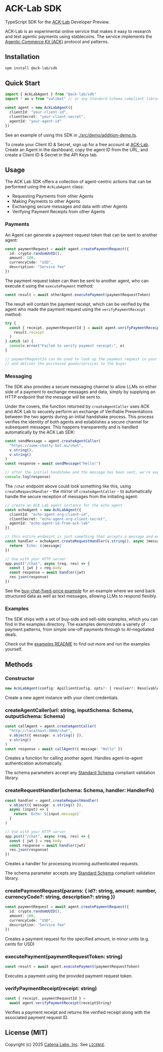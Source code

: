 # ACK-Lab SDK

TypeScript SDK for the [ACK-Lab](https://ack-lab.catenalabs.com) Developer Preview.

ACK-Lab is an experimental online service that makes it easy to research and test agentic payments using stablecoins. The service implements the [Agentic Commerce Kit (ACK)](https://www.agentcommercekit.com/) protocol and patterns.

## Installation

```bash
npm install @ack-lab/sdk
```

## Quick Start

```ts
import { AckLabAgent } from "@ack-lab/sdk"
import * as v from "valibot" // or any Standard Schema compliant library

const agent = new AckLabAgent({
  clientId: "your-client-id",
  clientSecret: "your-client-secret",
  agentId: "your-agent-id"
})
```

See an example of using this SDK in [./src/demo/addition-demo.ts](./src/demo/addition-demo.ts).

To create your Client ID & Secret, sign up for a free account at [ACK-Lab](https://ack-lab.catenalabs.com). Create an Agent in the dashboard, copy the agent ID from the URL, and create a Client ID & Secret in the API Keys tab.

## Usage

The ACK Lab SDK offers a collection of agent-centric actions that can be performed using the `AckLabAgent` class:

- Requesting Payments from other Agents
- Making Payments to other Agents
- Exchanging secure messages and data with other Agents
- Verifying Payment Receipts from other Agents

### Payments

An Agent can generate a payment request token that can be sent to another agent:

```ts
const paymentRequest = await agent.createPaymentRequest({
  id: crypto.randomUUID(),
  amount: 100,
  currencyCode: "USD",
  description: "Service fee"
})
```

The payment request token can then be sent to another agent, who can execute it using the `executePayment` method:

```ts
const result = await otherAgent.executePayment(paymentRequestToken)
```

The result will contain the payment receipt, which can be verified by the agent who made the payment request using the `verifyPaymentReceipt` method:

```ts
try {
  const { receipt, paymentRequestId } = await agent.verifyPaymentReceipt(
    result.receipt
  )
} catch (e) {
  console.error("Failed to verify payment receipt:", e)
}

// paymentRequestId can be used to look up the payment request in your database
// and deliver the purchased goods/services to the buyer
```

### Messaging

The SDK also provides a secure messaging channel to allow LLMs on either side of a payment to exchange messages and data, simply by supplying an HTTP endpoint that the message will be sent to.

Under the covers, the function returned by `createAgentCaller` uses ACK and ACK Lab to securely perform an exchange of Verifiable Presentations between the two agents during an initial handshake process. This process verifies the identity of both agents and establishes a secure channel for subsequent messages. This happens transparently and is handled automatically by the ACK Lab SDK:

```ts
const sendMessage = agent.createAgentCaller(
  "https://some-chatty-bot.ai/chat",
  v.string(),
  v.string()
)
const response = await sendMessage("Hello!")

// after the initial handshake and the message has been sent, we're expecting this response to be "Echo: Hello!"
console.log(response)
```

The `/chat` endpoint above could look something like this, using `createRequestHandler` - the mirror of `createAgentCaller` - to automatically handle the secure reception of messages from the initiating agent:

```ts
// create an ACK Lab agent instance for the echo agent
const echoAgent = new AckLabAgent({
  clientId: "echo-agent-org-client-id",
  clientSecret: "echo-agent-org-client-secret",
  agentId: "echo-agent-id-from-ack-lab"
})

// this entire endpoint is just something that accepts a message and echoes it back
const handler = echoAgent.createRequestHandler(v.string(), async (message) => {
  return `Echo: ${message}`
})

// Use with your HTTP server
app.post("/chat", async (req, res) => {
  const { jwt } = req.body
  const response = await handler(jwt)
  res.json(response)
})
```

See the [buy-chat-fixed-price example](./examples/buyer) for an example where we send back structured data as well as text messages, allowing LLMs to respond flexibly.

### Examples

The SDK ships with a set of buy-side and sell-side examples, which you can find in the examples directory. The examples demonstrate a variety of payment patterns, from simple one-off payments through to AI-negotiated deals.

Check out the [examples README](./examples/README.md) to find out more and run the examples yourself.

## Methods

### Constructor

```ts
new AckLabAgent(config: ApiClientConfig, opts?: { resolver?: Resolvable })
```

Create a new agent instance with your client credentials.

### createAgentCaller(url: string, inputSchema: Schema, outputSchema: Schema)

```ts
const callAgent = agent.createAgentCaller(
  "http://localhost:3000/chat",
  v.object({ message: v.string() }),
  v.string()
)
const response = await callAgent({ message: "Hello" })
```

Creates a function for calling another agent. Handles agent-to-agent authentication automatically.

The schema parameters accept any [Standard Schema](https://standardschema.dev/) compliant validation library.

### createRequestHandler(schema: Schema, handler: HandlerFn)

```ts
const handler = agent.createRequestHandler(
  v.object({ message: v.string() }),
  async (input) => {
    return `Echo: ${input.message}`
  }
)

// Use with your HTTP server
app.post("/chat", async (req, res) => {
  const { jwt } = req.body
  const response = await handler(jwt)
  res.json(response)
})
```

Creates a handler for processing incoming authenticated requests.

The schema parameter accepts any [Standard Schema](https://standardschema.dev/) compliant validation library.

### createPaymentRequest(params: { id?: string, amount: number, currencyCode?: string, description?: string })

```ts
const paymentRequest = await agent.createPaymentRequest({
  id: crypto.randomUUID(),
  amount: 100,
  currencyCode: "USD",
  description: "Service fee"
})
```

Creates a payment request for the specified amount, in minor units (e.g. cents for USD)

### executePayment(paymentRequestToken: string)

```ts
const result = await agent.executePayment(paymentRequestToken)
```

Executes a payment using the provided payment request token.

### verifyPaymentReceipt(receipt: string)

```ts
const { receipt, paymentRequestId } =
  await agent.verifyPaymentReceipt(receiptString)
```

Verifies a payment receipt and returns the verified receipt along with the associated payment request ID.

## License (MIT)

Copyright (c) 2025 [Catena Labs, Inc](https://catenalabs.com). See [`LICENSE`](./LICENSE).
